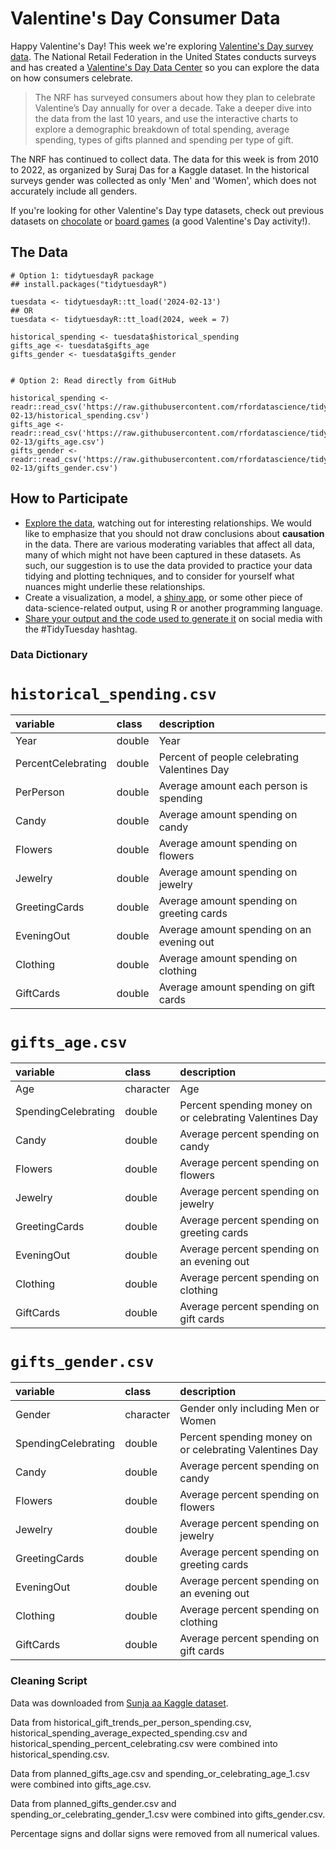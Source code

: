 # Valentine's Day Consumer Data

Happy Valentine's Day! This week we're exploring [Valentine's Day survey data](https://www.kaggle.com/datasets/infinator/happy-valentines-day-2022). The National Retail Federation in the United States conducts surveys and has created a [Valentine's Day Data Center](https://nrf.com/research-insights/holiday-data-and-trends/valentines-day/valentines-day-data-center) so you can explore the data on how consumers celebrate. 

> The NRF has surveyed consumers about how they plan to celebrate Valentine’s Day annually for over a decade. Take a deeper dive into the data from the last 10 years, and use the interactive charts to explore a demographic breakdown of total spending, average spending, types of gifts planned and spending per type of gift. 

The NRF has continued to collect data. The data for this week is from 2010 to 2022, as organized by Suraj Das for a Kaggle dataset. In the historical surveys gender was collected as only 'Men' and 'Women', which does not accurately include all genders. 

If you're looking for other Valentine's Day type datasets, check out previous datasets on [chocolate](https://github.com/rfordatascience/tidytuesday/tree/master/data/2022/2022-01-18) or [board games](https://github.com/rfordatascience/tidytuesday/tree/master/data/2022/2022-01-25) (a good Valentine's Day activity!).

## The Data

```{r}
# Option 1: tidytuesdayR package 
## install.packages("tidytuesdayR")

tuesdata <- tidytuesdayR::tt_load('2024-02-13')
## OR
tuesdata <- tidytuesdayR::tt_load(2024, week = 7)

historical_spending <- tuesdata$historical_spending
gifts_age <- tuesdata$gifts_age
gifts_gender <- tuesdata$gifts_gender


# Option 2: Read directly from GitHub

historical_spending <- readr::read_csv('https://raw.githubusercontent.com/rfordatascience/tidytuesday/master/data/2024/2024-02-13/historical_spending.csv')
gifts_age <- readr::read_csv('https://raw.githubusercontent.com/rfordatascience/tidytuesday/master/data/2024/2024-02-13/gifts_age.csv')
gifts_gender <- readr::read_csv('https://raw.githubusercontent.com/rfordatascience/tidytuesday/master/data/2024/2024-02-13/gifts_gender.csv')
```

## How to Participate

- [Explore the data](https://r4ds.hadley.nz/), watching out for interesting relationships. We would like to emphasize that you should not draw conclusions about **causation** in the data. There are various moderating variables that affect all data, many of which might not have been captured in these datasets. As such, our suggestion is to use the data provided to practice your data tidying and plotting techniques, and to consider for yourself what nuances might underlie these relationships.
- Create a visualization, a model, a [shiny app](https://shiny.posit.co/), or some other piece of data-science-related output, using R or another programming language.
- [Share your output and the code used to generate it](../../../sharing.md) on social media with the #TidyTuesday hashtag.

### Data Dictionary

# `historical_spending.csv`

|variable           |class  |description        |
|:------------------|:------|:------------------|
|Year               |double |Year               |
|PercentCelebrating |double |Percent of people celebrating Valentines Day |
|PerPerson          |double |Average amount each person is spending          |
|Candy              |double |Average amount spending on candy              |
|Flowers            |double |Average amount spending on flowers            |
|Jewelry            |double |Average amount spending on jewelry            |
|GreetingCards      |double |Average amount spending on greeting cards      |
|EveningOut         |double |Average amount spending on an evening out         |
|Clothing           |double |Average amount spending on clothing           |
|GiftCards          |double |Average amount spending on gift cards          |

# `gifts_age.csv`

|variable            |class     |description         |
|:-------------------|:---------|:-------------------|
|Age                 |character |Age                 |
|SpendingCelebrating |double    |Percent spending money on or celebrating Valentines Day |
|Candy               |double    |Average percent spending on candy               |
|Flowers             |double    |Average percent spending on flowers         |
|Jewelry             |double    |Average percent spending on jewelry           |
|GreetingCards       |double    |Average percent spending on greeting cards    |
|EveningOut          |double    |Average percent spending on an evening out       |
|Clothing            |double    |Average percent spending on clothing          |
|GiftCards           |double    |Average percent spending on gift cards           |

# `gifts_gender.csv`

|variable            |class     |description         |
|:-------------------|:---------|:-------------------|
|Gender                 |character |Gender only including Men or Women                 |
|SpendingCelebrating |double    |Percent spending money on or celebrating Valentines Day |
|Candy               |double    |Average percent spending on candy               |
|Flowers             |double    |Average percent spending on flowers         |
|Jewelry             |double    |Average percent spending on jewelry           |
|GreetingCards       |double    |Average percent spending on greeting cards    |
|EveningOut          |double    |Average percent spending on an evening out       |
|Clothing            |double    |Average percent spending on clothing          |
|GiftCards           |double    |Average percent spending on gift cards           |

### Cleaning Script

Data was downloaded from [Sunja aa Kaggle dataset](https://www.kaggle.com/datasets/infinator/happy-valentines-day-2022). 

Data from historical_gift_trends_per_person_spending.csv, historical_spending_average_expected_spending.csv and historical_spending_percent_celebrating.csv were combined into historical_spending.csv.

Data from planned_gifts_age.csv and spending_or_celebrating_age_1.csv were combined into gifts_age.csv. 

Data from planned_gifts_gender.csv and spending_or_celebrating_gender_1.csv were combined into gifts_gender.csv.

Percentage signs and dollar signs were removed from all numerical values. 